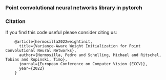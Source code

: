 ### Point convolutional neural networks library in pytorch

### Citation

If you find this code useful please consider citing us:

        @article{hermosilla2022weightinit,
          title={Variance-Aware Weight Initialization for Point Convolutional Neural Networks},
          author={Hermosilla, Pedro and Schelling, Michael and Ritschel, Tobias and Ropinski, Timo},
          journal={European Conference on Computer Vision (ECCV)},
          year={2022}
        }